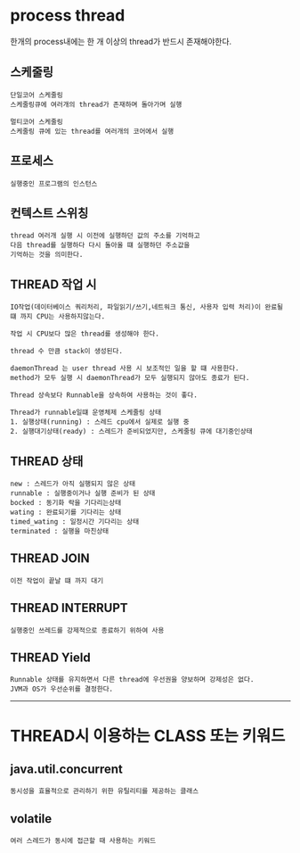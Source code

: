 # process thread 

한개의 process내에는 한 개 이상의 thread가 반드시 존재해야한다.

## 스케줄링

	단일코어 스케줄링
	스케줄링큐에 여러개의 thread가 존재하며 돌아가며 실행
	
	멀티코어 스케줄링
	스케줄링 큐에 있는 thread를 여러개의 코어에서 실행

## 프로세스 
	실행중인 프로그램의 인스턴스

## 컨텍스트 스위칭
	thread 여러개 실행 시 이전에 실행하던 값의 주소를 기억하고
	다음 thread를 실행하다 다시 돌아올 떄 실행하던 주소값을
	기억하는 것을 의미한다.

## THREAD 작업 시 

	IO작업(데이터베이스 쿼리처리, 파일읽기/쓰기,네트워크 통신, 사용자 입력 처리)이 완료될 떄 까지 CPU는 사용하지않는다.
	
	작업 시 CPU보다 많은 thread를 생성해야 한다.
	
	thread 수 만큼 stack이 생성된다.
	
	daemonThread 는 user thread 사용 시 보조적인 일을 할 떄 사용한다.
	method가 모두 실행 시 daemonThread가 모두 실행되지 않아도 종료가 된다.
	
	Thread 상속보다 Runnable을 상속하여 사용하는 것이 좋다.

	Thread가 runnable일떄 운영체제 스케줄링 상태
	1. 실행상태(running) : 스레드 cpu에서 실제로 실행 중
	2. 실행대기상태(ready) : 스레드가 준비되었지만, 스케줄링 큐에 대기중인상태

## THREAD 상태

	new : 스레드가 아직 실행되지 않은 상태
	runnable : 실행중이거나 실행 준비가 된 상태
	bocked : 동기화 락을 기다리는상태
	wating : 완료되기를 기다리는 상태
	timed_wating : 일정시간 기다리는 상태
	terminated : 실행을 마친상태

## THREAD JOIN

	이전 작업이 끝날 떄 까지 대기

## THREAD INTERRUPT

	실행중인 쓰레드를 강제적으로 종료하기 위하여 사용

 ## THREAD Yield

	Runnable 상태를 유지하면서 다른 thread에 우선권을 양보하며 강제성은 없다.
	JVM과 OS가 우선순위를 결정한다.

***

# THREAD시 이용하는 CLASS 또는 키워드

## java.util.concurrent

	동시성을 효율적으로 관리하기 위한 유틸리티를 제공하는 클래스


## volatile  

	여러 스레드가 동시에 접근할 때 사용하는 키워드

 
